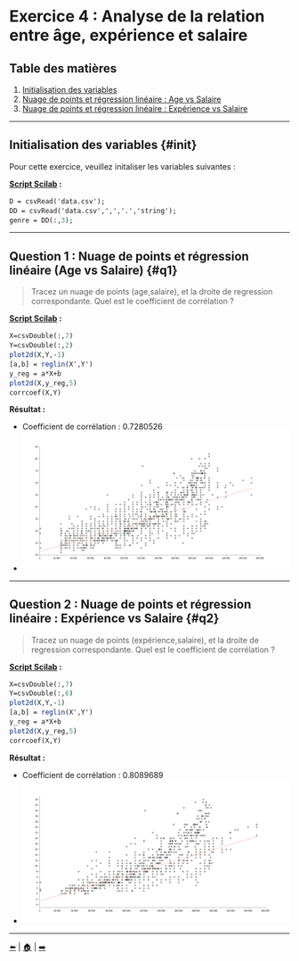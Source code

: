 # Exercice 4 : Analyse de la relation entre âge, expérience et salaire

## Table des matières
1. [Initialisation des variables](#init)
2. [Nuage de points et régression linéaire : Age vs Salaire](#q1)
3. [Nuage de points et régression linéaire : Expérience vs Salaire](#q2)

---

## Initialisation des variables {#init}

Pour cette exercice, veuillez initaliser les variables suivantes :

**[Script Scilab](scripts/init.sce) :**

```scilab
D = csvRead('data.csv');
DD = csvRead('data.csv',',','.','string');
genre = DD(:,3);
```

---

## Question 1 : Nuage de points et régression linéaire (Age vs Salaire) {#q1}

> Tracez un nuage de points (age,salaire), et la droite de regression correspondante. Quel est le coefficient de corrélation ?

**[Script Scilab](scripts/q1.sce) :**

```scilab
X=csvDouble(:,7)
Y=csvDouble(:,2)
plot2d(X,Y,-1)
[a,b] = reglin(X',Y')
y_reg = a*X+b
plot2d(X,y_reg,5)
corrcoef(X,Y)
```

**Résultat :**

- Coefficient de corrélation : 0.7280526
- ![q1](img/q1.png)

---

## Question 2 : Nuage de points et régression linéaire : Expérience vs Salaire {#q2}

> Tracez un nuage de points (expérience,salaire), et la droite de regression correspondante. Quel est le coefficient de corrélation ?

**[Script Scilab](scripts/q2.sce) :**

```scilab
X=csvDouble(:,7)
Y=csvDouble(:,6)
plot2d(X,Y,-1)
[a,b] = reglin(X',Y')
y_reg = a*X+b
plot2d(X,y_reg,5)
corrcoef(X,Y)
```

**Résultat :**

- Coefficient de corrélation : 0.8089689
- ![q2](img/q2.png)


---

[⬅️](../EXO3/ "Exercice précédent (Exercice 3)") | [🏠](../ "Retour au sommaire") | [➡️](../EXO5/ "Exercice suivant (Exercice 5)")